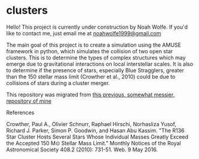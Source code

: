 # clusters
Hello! This project is currently under construction by Noah Wolfe. If you'd like to contact me, just email me at noahwolfe1999@gmail.com

The main goal of this project is to create a simulation using the AMUSE framework in python, which simulates the collision of two open star clusters. This is to determine the types of complex structures which may emerge due to gravitational interactions on local interstellar scales. It is also to determine if the presence of stars, especially Blue Stragglers, greater than the 150 stellar mass limit (Crowther et al., 2010) could be due to collisions of stars during a cluster merger.

This repository was migrated from [this previous, somewhat messier, repository of mine](https://www.github.com/thezenth/cluster-collision)

References

Crowther, Paul A., Olivier Schnurr, Raphael Hirschi, Norhasliza Yusof, Richard J. Parker, Simon P. Goodwin, and Hasan Abu Kassim. "The R136 Star Cluster Hosts Several Stars Whose Individual Masses Greatly Exceed the Accepted 150 M⊙ Stellar Mass Limit." Monthly Notices of the Royal Astronomical Society 408.2 (2010): 731-51. Web. 9 May 2016.
